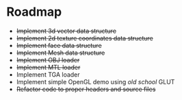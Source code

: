 # Roadmap

* ~~Implement 3d vector data structure~~
* ~~Implement 2d texture coordinates data structure~~
* ~~Implement face data structure~~
* ~~Implement Mesh data structure~~
* ~~Implement OBJ loader~~
* ~~Implement MTL loader~~
* Implement TGA loader
* Implement simple OpenGL demo using _old school_ GLUT
* ~~Refactor code to proper headers and source files~~
